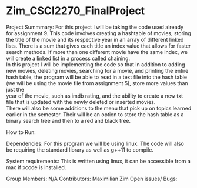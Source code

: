 # Zim_CSCI2270_FinalProject

Project Summmary:
	For this project I will be taking the code used already for assignment 9.
This code involves creating a hashtable of movies, storing the title of the movie
and its respective year in an array of different linked lists.  There is a sum
that gives each title an index value that allows for faster search methods.  If 
more than one different movie have the same index, we will create a linked list
in a process called chaining.  
	In this project I will be implementing the code so that in addition to 
adding new movies, deleting movies, searching for a movie, and printing the 
entire hash table, the program will be able to read in a text file into the hash table
(we will be using the movie file from assignment 5), store more values than just the \
year of the movie, such as imdb rating, and the ability to create a new txt file
that is updated with the newly deleted or inserted movies.  
	There will also be some additions to the menu that pick up on topics 
learned earlier in the semester.  Their will be an option to store the hash table
as a binary search tree and then to a red and black tree.

How to Run:

Dependencies: 
	For this program we will be using linux.  The code will also be requiring the 
standard library as well as g++11 to compile.

System requirements:  This is written using linux, it can be accessible from a mac 
if xcode is installed.

Group Members:
	N/A
Contributors:
	Maximilian Zim
Open issues/ Bugs:
